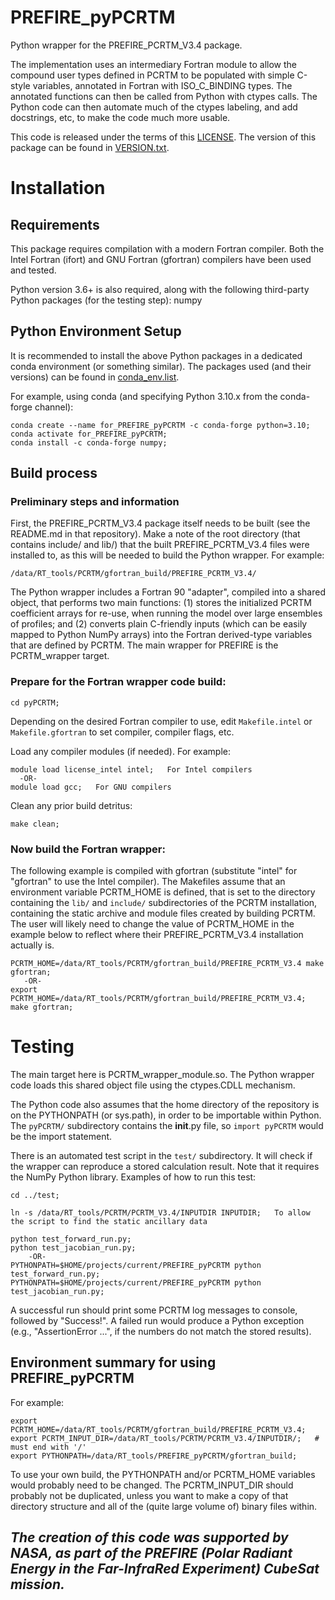 # PREFIRE_pyPCRTM

Python wrapper for the PREFIRE_PCRTM_V3.4 package.

The implementation uses an intermediary Fortran module to allow the compound user types defined in PCRTM to be populated with simple C-style variables, annotated in Fortran with ISO_C_BINDING types. The annotated functions can then be called from Python with ctypes calls. The Python code can then automate much of the ctypes labeling, and add docstrings, etc, to make the code much more usable.

This code is released under the terms of this [LICENSE](LICENSE).  The version of this package can be found in [VERSION.txt](VERSION.txt).

# Installation

## Requirements

This package requires compilation with a modern Fortran compiler. Both the Intel Fortran (ifort) and GNU Fortran (gfortran) compilers have been used and tested.

Python version 3.6+ is also required, along with the following third-party Python packages (for the testing step): numpy

## Python Environment Setup

It is recommended to install the above Python packages in a dedicated conda environment (or something similar).  The packages used (and their versions) can be found in [conda_env.list](conda_env.list).

For example, using conda (and specifying Python 3.10.x from the conda-forge channel):

```
conda create --name for_PREFIRE_pyPCRTM -c conda-forge python=3.10;
conda activate for_PREFIRE_pyPCRTM;
conda install -c conda-forge numpy;
```

## Build process

### Preliminary steps and information

First, the PREFIRE_PCRTM_V3.4 package itself needs to be built (see the README.md in that repository). Make a note of the root directory (that contains include/ and lib/) that the built PREFIRE_PCRTM_V3.4 files were installed to, as this will be needed to build the Python wrapper.  For example:

`/data/RT_tools/PCRTM/gfortran_build/PREFIRE_PCRTM_V3.4/`

The Python wrapper includes a Fortran 90 "adapter", compiled into a shared object, that performs two main functions: (1) stores the initialized PCRTM coefficient arrays for re-use, when running the model over large ensembles of profiles; and (2) converts plain C-friendly inputs (which can be easily mapped to Python NumPy arrays) into the Fortran derived-type variables that are defined by PCRTM. The main wrapper for PREFIRE is the PCRTM_wrapper target.

### Prepare for the Fortran wrapper code build:

`cd pyPCRTM;`

Depending on the desired Fortran compiler to use, edit `Makefile.intel` or `Makefile.gfortran` to set compiler, compiler flags, etc.

Load any compiler modules (if needed).  For example:

```
module load license_intel intel;   For Intel compilers
  -OR-
module load gcc;   For GNU compilers
```

Clean any prior build detritus:

`make clean;`

### Now build the Fortran wrapper:

The following example is compiled with gfortran (substitute "intel" for "gfortran" to use the Intel compiler). The Makefiles assume that an environment variable PCRTM_HOME is defined, that is set to the directory containing the `lib/` and `include/` subdirectories of the PCRTM installation, containing the static archive and module files created by building PCRTM. The user will likely need to change the value of PCRTM_HOME in the example below to reflect where their PREFIRE_PCRTM_V3.4 installation actually is.

```
PCRTM_HOME=/data/RT_tools/PCRTM/gfortran_build/PREFIRE_PCRTM_V3.4 make gfortran;
   -OR-
export PCRTM_HOME=/data/RT_tools/PCRTM/gfortran_build/PREFIRE_PCRTM_V3.4;
make gfortran;
```

# Testing

The main target here is PCRTM_wrapper_module.so. The Python wrapper code loads this shared object file using the ctypes.CDLL mechanism.

The Python code also assumes that the home directory of the repository is on the
PYTHONPATH (or sys.path), in order to be importable within Python. The `pyPCRTM/` subdirectory contains the __init__.py file, so `import pyPCRTM` would be the import statement.

There is an automated test script in the `test/` subdirectory. It will check if the wrapper can reproduce a stored calculation result. Note that it requires the NumPy Python library. Examples of how to run this test:

```
cd ../test;

ln -s /data/RT_tools/PCRTM/PCRTM_V3.4/INPUTDIR INPUTDIR;   To allow the script to find the static ancillary data

python test_forward_run.py;
python test_jacobian_run.py;
    -OR-
PYTHONPATH=$HOME/projects/current/PREFIRE_pyPCRTM python test_forward_run.py;
PYTHONPATH=$HOME/projects/current/PREFIRE_pyPCRTM python test_jacobian_run.py;
```

A successful run should print some PCRTM log messages to console, followed by "Success!". A failed run would produce a Python exception (e.g., "AssertionError ...", if the numbers do not match the stored results).

## Environment summary for using PREFIRE_pyPCRTM

For example:

```
export PCRTM_HOME=/data/RT_tools/PCRTM/gfortran_build/PREFIRE_PCRTM_V3.4;
export PCRTM_INPUT_DIR=/data/RT_tools/PCRTM/PCRTM_V3.4/INPUTDIR/;   # must end with '/'
export PYTHONPATH=/data/RT_tools/PREFIRE_pyPCRTM/gfortran_build;
```

To use your own build, the PYTHONPATH and/or PCRTM_HOME variables would probably need to be changed. The PCRTM_INPUT_DIR should probably not be duplicated, unless you want to make a copy of that directory structure and all of the (quite large volume of) binary files within.

## _The creation of this code was supported by NASA, as part of the PREFIRE (Polar Radiant Energy in the Far-InfraRed Experiment) CubeSat mission._
